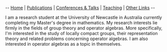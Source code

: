   -- [Home](https://max-carter-math.github.io/home/) | [Publications](./publications.html) | [Conferences & Talks](./conf_talks.html) | [Teaching](./teaching.html) | [Other Links](./other.html) --

I am a research student at the University of Newcastle in Australia currently completing my Master's degree in mathematics. My research interests lie firmly in the fields of group theory and operator algebras. More specifically, I'm interested in the study of locally compact groups, their representation theory and related problems concerning operator algebras. I am also interested in operator algebras as a topic in themselves.



